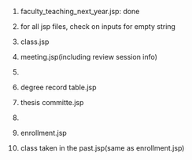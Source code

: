 1. faculty_teaching_next_year.jsp: done

2. for all jsp files, check on inputs for empty string

3. class.jsp
3. meeting.jsp(including review session info)
4. 
5. degree record table.jsp
6. thesis committe.jsp
7. 
8. enrollment.jsp
9. class taken in the past.jsp(same as enrollment.jsp)